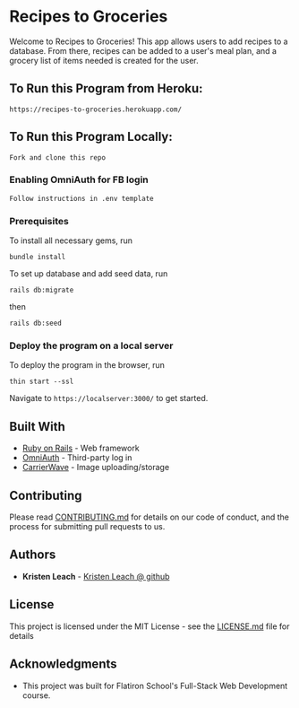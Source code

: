 # Recipes to Groceries

Welcome to Recipes to Groceries! This app allows users to add recipes to a database. From there, recipes can be added to a user's meal plan, and a grocery list of items needed is created for the user. 

## To Run this Program from Heroku: 
```https://recipes-to-groceries.herokuapp.com/```

## To Run this Program Locally:

```Fork and clone this repo```

### Enabling OmniAuth for FB login 

```Follow instructions in .env template```

### Prerequisites
To install all necessary gems, run 

```bundle install```

To set up database and add seed data, run 

```rails db:migrate```

then 

```rails db:seed```

### Deploy the program on a local server

To deploy the program in the browser, run 

```thin start --ssl```

Navigate to ```https://localserver:3000/``` to get started. 


## Built With

* [Ruby on Rails](http://rubyonrails.org) - Web framework
* [OmniAuth](https://github.com/omniauth/omniauth) - Third-party log in 
* [CarrierWave](https://github.com/carrierwaveuploader/carrierwave) - Image uploading/storage

## Contributing

Please read [CONTRIBUTING.md](https://gist.github.com/PurpleBooth/b24679402957c63ec426) for details on our code of conduct, and the process for submitting pull requests to us.


## Authors

* **Kristen Leach** - [Kristen Leach @ github](https://github.com/kristenleach)

## License

This project is licensed under the MIT License - see the [LICENSE.md](LICENSE.md) file for details

## Acknowledgments

* This project was built for Flatiron School's Full-Stack Web Development course. 
